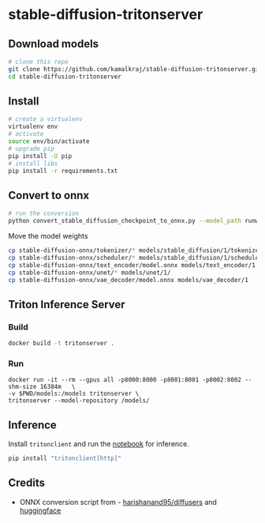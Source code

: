# stable-diffusion-tritonserver


## Download models
```bash
# clone this repo
git clone https://github.com/kamalkraj/stable-diffusion-tritonserver.git
cd stable-diffusion-tritonserver
```

## Install
```bash
# create a virtualenv
virtualenv env
# activate
source env/bin/activate
# upgrade pip
pip install -U pip
# install libs
pip install -r requirements.txt
```

## Convert to onnx
```bash
# run the conversion
python convert_stable_diffusion_checkpoint_to_onnx.py --model_path runwayml/stable-diffusion-v1-5 --output_path stable-diffusion-onnx --opset 16 --fp16
```

Move the model weights
```bash
cp stable-diffusion-onnx/tokenizer/* models/stable_diffusion/1/tokenizer/
cp stable-diffusion-onnx/scheduler/* models/stable_diffusion/1/scheduler/
cp stable-diffusion-onnx/text_encoder/model.onnx models/text_encoder/1
cp stable-diffusion-onnx/unet/* models/unet/1/
cp stable-diffusion-onnx/vae_decoder/model.onnx models/vae_decoder/1
```


## Triton Inference Server

### Build
```bash
docker build -t tritonserver .
```

### Run
```
docker run -it --rm --gpus all -p8000:8000 -p8001:8001 -p8002:8002 --shm-size 16384m   \
-v $PWD/models:/models tritonserver \
tritonserver --model-repository /models/
```


## Inference

Install `tritonclient` and run the [notebook](Inference.ipynb) for inference.
```bash
pip install "tritonclient[http]"
```

## Credits
- ONNX conversion script from - [harishanand95/diffusers](https://github.com/harishanand95/diffusers/blob/dml/examples/inference/save_onnx.py) and [huggingface](https://github.com/huggingface/diffusers)
